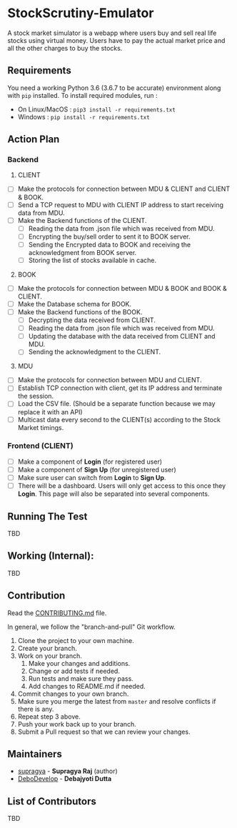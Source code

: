 # **StockScrutiny-Emulator**

A stock market simulator is a webapp where users buy and sell real life stocks using virtual money. Users have to pay the actual market price and all the other charges to buy the stocks.

## Requirements

You need a working Python 3.6 (3.6.7 to be accurate) environment along with `pip` installed. To install required modules, run :
  - On Linux/MacOS : `pip3 install -r requirements.txt`
  - Windows : `pip install -r requirements.txt`

## Action Plan

### Backend

1. CLIENT

- [ ] Make the protocols for connection between MDU & CLIENT and CLIENT & BOOK.
- [ ] Send a TCP request to MDU with CLIENT IP address to start receiving data from MDU.
- [ ] Make the Backend functions of the CLIENT.
     - [ ] Reading the data from .json file which was received from MDU.
     - [ ] Encrypting the buy/sell order to sent it to BOOK server.
     - [ ] Sending the Encrypted data to BOOK and receiving the acknowledgment from BOOK server.
     - [ ] Storing the list of stocks available in cache.

2. BOOK  

- [ ] Make the protocols for connection between MDU & BOOK and BOOK & CLIENT.
- [ ] Make the Database schema for BOOK.
- [ ] Make the Backend functions of the BOOK.
     - [ ] Decrypting the data received from CLIENT.
     - [ ] Reading the data from .json file which was received from MDU.
     - [ ] Updating the database with the data received from CLIENT and MDU.
     - [ ] Sending the acknowledgment to the CLIENT.

3. MDU

- [ ] Make the protocols for connection between MDU and CLIENT.
- [ ] Establish TCP connection with client, get its IP address and terminate the session.
- [ ] Load the CSV file. (Should be a separate function because we may replace it with an API) 
- [ ] Multicast data every second to the CLIENT(s) according to the Stock Market timings.

### Frontend (CLIENT)

- [ ] Make a component of **Login** (for registered user)
- [ ] Make a component of **Sign Up** (for unregistered user)
- [ ] Make sure user can switch from **Login** to **Sign Up**.
- [ ] There will be a dashboard. Users will only get access to this once they **Login**. This page will also be separated into several components.

<!--
Yet to be finalised.

- [ ] A component which will show the stock that the user currently holds. It will only be visible when the user click on the show stock button. This component will be situated in the the left side of the webpage.
- [ ] A component of searchbar. User can enter the name of the stock in this searchbar and information of that particular will be retrieved from the API. It will also include a "Add to the watchlist" button. This component will go in the upper middle portion of the page.
- [ ] A component of watchlist. This will show the real time data of stocks that the user currently does not own but wants to buy. The real time data include stock name, current market price, OHLC for that day and volume. We will also include a buy and sell button. The Sell button will be grayed out until the user own that stock. This component will go in the lower middle portion of the page.
- [ ] A box that shows the amount of money the user currently has will also be included. It will be situated the top right corner. A button to logout will also be included. It will be situated in the lower right corner.

-->

## Running The Test

TBD

## Working (Internal):

TBD

## Contribution 

Read the [CONTRIBUTING.md](CONTRIBUTING.md) file.

In general, we follow the "branch-and-pull" Git workflow.

1. Clone the project to your own machine.
2. Create your branch.
3. Work on your branch.
    1. Make your changes and additions.
    2. Change or add tests if needed.
    3. Run tests and make sure they pass.
    4. Add changes to README.md if needed.
4. Commit changes to your own branch.
5. Make sure you merge the latest from `master` and resolve conflicts if there is any.
6. Repeat step 3 above.
7. Push your work back up to your branch.
8. Submit a Pull request so that we can review your changes.


## Maintainers

- [supragya](https://github.com/supragya) - **Supragya Raj** (author)
- [DeboDevelop](https://github.com/DeboDevelop) - **Debajyoti Dutta**

## List of Contributors

TBD
